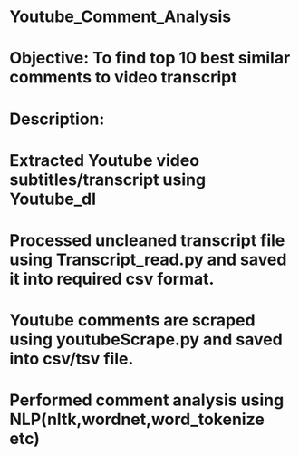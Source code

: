 # Youtube_Comment_Analysis
# Objective: To find top 10 best similar comments to video transcript
# Description: 
 # Extracted Youtube video subtitles/transcript using Youtube_dl 
 # Processed uncleaned transcript file using Transcript_read.py and saved it into required csv format. 
 # Youtube comments are scraped using youtubeScrape.py and saved into csv/tsv file.
 # Performed comment analysis using NLP(nltk,wordnet,word_tokenize etc)
